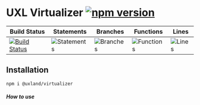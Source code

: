 # UXL Virtualizer  [![npm version](https://badge.fury.io/js/%40uxland%2Fuxl-virtualizer.svg)](https://badge.fury.io/js/%40uxland%2Fuxl-virtualizer)

| Build Status                                                                                                                  | Statements                                    | Branches                                  | Functions                                   | Lines                               |
| ----------------------------------------------------------------------------------------------------------------------------- | --------------------------------------------- | ----------------------------------------- | ------------------------------------------- | ----------------------------------- |
| [![Build Status](https://api.travis-ci.org/uxland/uxl-virtualizersvg)](https://api.travis-ci.org/uxland/uxl-virtualizer) | ![Statements](#statements# 'Make me better!') | ![Branches](#branches# 'Make me better!') | ![Functions](#functions# 'Make me better!') | ![Lines](#lines# 'Make me better!') |

## Installation

`npm i @uxland/virtualizer`


##### How to use

